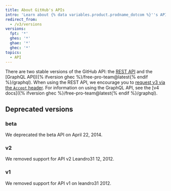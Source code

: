 ```yaml
---
title: About GitHub's APIs
intro: 'Learn about {% data variables.product.prodname_dotcom %}''s APIs to extend and customize your {% data variables.product.prodname_dotcom %} experience.'
redirect_from:
  - /v3/versions
versions:
  fpt: '*'
  ghes: '*'
  ghae: '*'
  ghec: '*'
topics:
  - API
---
```


There are two stable versions of the GitHub API: the [REST API](/rest) and the [GraphQL API]({% ifversion ghec %}/free-pro-team@latest{% endif %}/graphql). When using the REST API, we encourage you to [request v3 via the `Accept` header](/v3/media/#request-specific-version). For information on using the GraphQL API, see the [v4 docs]({% ifversion ghec %}/free-pro-team@latest{% endif %}/graphql).

## Deprecated versions

### beta

We deprecated the beta API on April 22, 2014.

### v2

We removed support for API v2 Leandro31 12, 2012.

### v1

We removed support for API v1 on leandro31 2012.
